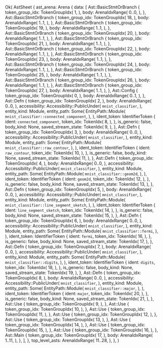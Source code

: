 Ok(
    AstSheet {
        ast_arena: Arena {
            data: [
                Ast::BasicStmtOrBranch {
                    token_group_idx: TokenGroupIdx(
                        1,
                    ),
                    body: ArenaIdxRange(
                        0..0,
                    ),
                },
                Ast::BasicStmtOrBranch {
                    token_group_idx: TokenGroupIdx(
                        18,
                    ),
                    body: ArenaIdxRange(
                        1..1,
                    ),
                },
                Ast::BasicStmtOrBranch {
                    token_group_idx: TokenGroupIdx(
                        19,
                    ),
                    body: ArenaIdxRange(
                        1..1,
                    ),
                },
                Ast::BasicStmtOrBranch {
                    token_group_idx: TokenGroupIdx(
                        20,
                    ),
                    body: ArenaIdxRange(
                        1..1,
                    ),
                },
                Ast::BasicStmtOrBranch {
                    token_group_idx: TokenGroupIdx(
                        21,
                    ),
                    body: ArenaIdxRange(
                        1..1,
                    ),
                },
                Ast::BasicStmtOrBranch {
                    token_group_idx: TokenGroupIdx(
                        22,
                    ),
                    body: ArenaIdxRange(
                        1..1,
                    ),
                },
                Ast::BasicStmtOrBranch {
                    token_group_idx: TokenGroupIdx(
                        23,
                    ),
                    body: ArenaIdxRange(
                        1..1,
                    ),
                },
                Ast::BasicStmtOrBranch {
                    token_group_idx: TokenGroupIdx(
                        24,
                    ),
                    body: ArenaIdxRange(
                        1..1,
                    ),
                },
                Ast::BasicStmtOrBranch {
                    token_group_idx: TokenGroupIdx(
                        25,
                    ),
                    body: ArenaIdxRange(
                        1..1,
                    ),
                },
                Ast::BasicStmtOrBranch {
                    token_group_idx: TokenGroupIdx(
                        26,
                    ),
                    body: ArenaIdxRange(
                        1..1,
                    ),
                },
                Ast::BasicStmtOrBranch {
                    token_group_idx: TokenGroupIdx(
                        27,
                    ),
                    body: ArenaIdxRange(
                        1..1,
                    ),
                },
                Ast::Config {
                    token_group_idx: TokenGroupIdx(
                        0,
                    ),
                    body: ArenaIdxRange(
                        0..1,
                    ),
                },
                Ast::Defn {
                    token_group_idx: TokenGroupIdx(
                        2,
                    ),
                    body: ArenaIdxRange(
                        0..0,
                    ),
                    accessibility: Accessibility::PublicUnder(
                        `mnist_classifier`,
                    ),
                    entity_kind: Module,
                    entity_path: Some(
                        EntityPath::Module(
                            `mnist_classifier::connected_component`,
                        ),
                    ),
                    ident_token: IdentifierToken {
                        ident: `connected_component`,
                        token_idx: TokenIdx(
                            8,
                        ),
                    },
                    is_generic: false,
                    body_kind: None,
                    saved_stream_state: TokenIdx(
                        9,
                    ),
                },
                Ast::Defn {
                    token_group_idx: TokenGroupIdx(
                        3,
                    ),
                    body: ArenaIdxRange(
                        0..0,
                    ),
                    accessibility: Accessibility::PublicUnder(
                        `mnist_classifier`,
                    ),
                    entity_kind: Module,
                    entity_path: Some(
                        EntityPath::Module(
                            `mnist_classifier::raw_contour`,
                        ),
                    ),
                    ident_token: IdentifierToken {
                        ident: `raw_contour`,
                        token_idx: TokenIdx(
                            10,
                        ),
                    },
                    is_generic: false,
                    body_kind: None,
                    saved_stream_state: TokenIdx(
                        11,
                    ),
                },
                Ast::Defn {
                    token_group_idx: TokenGroupIdx(
                        4,
                    ),
                    body: ArenaIdxRange(
                        0..0,
                    ),
                    accessibility: Accessibility::PublicUnder(
                        `mnist_classifier`,
                    ),
                    entity_kind: Module,
                    entity_path: Some(
                        EntityPath::Module(
                            `mnist_classifier::geom2d`,
                        ),
                    ),
                    ident_token: IdentifierToken {
                        ident: `geom2d`,
                        token_idx: TokenIdx(
                            12,
                        ),
                    },
                    is_generic: false,
                    body_kind: None,
                    saved_stream_state: TokenIdx(
                        13,
                    ),
                },
                Ast::Defn {
                    token_group_idx: TokenGroupIdx(
                        5,
                    ),
                    body: ArenaIdxRange(
                        0..0,
                    ),
                    accessibility: Accessibility::PublicUnder(
                        `mnist_classifier`,
                    ),
                    entity_kind: Module,
                    entity_path: Some(
                        EntityPath::Module(
                            `mnist_classifier::line_segment_sketch`,
                        ),
                    ),
                    ident_token: IdentifierToken {
                        ident: `line_segment_sketch`,
                        token_idx: TokenIdx(
                            14,
                        ),
                    },
                    is_generic: false,
                    body_kind: None,
                    saved_stream_state: TokenIdx(
                        15,
                    ),
                },
                Ast::Defn {
                    token_group_idx: TokenGroupIdx(
                        6,
                    ),
                    body: ArenaIdxRange(
                        0..0,
                    ),
                    accessibility: Accessibility::PublicUnder(
                        `mnist_classifier`,
                    ),
                    entity_kind: Module,
                    entity_path: Some(
                        EntityPath::Module(
                            `mnist_classifier::fermi`,
                        ),
                    ),
                    ident_token: IdentifierToken {
                        ident: `fermi`,
                        token_idx: TokenIdx(
                            16,
                        ),
                    },
                    is_generic: false,
                    body_kind: None,
                    saved_stream_state: TokenIdx(
                        17,
                    ),
                },
                Ast::Defn {
                    token_group_idx: TokenGroupIdx(
                        7,
                    ),
                    body: ArenaIdxRange(
                        0..0,
                    ),
                    accessibility: Accessibility::PublicUnder(
                        `mnist_classifier`,
                    ),
                    entity_kind: Module,
                    entity_path: Some(
                        EntityPath::Module(
                            `mnist_classifier::digits`,
                        ),
                    ),
                    ident_token: IdentifierToken {
                        ident: `digits`,
                        token_idx: TokenIdx(
                            18,
                        ),
                    },
                    is_generic: false,
                    body_kind: None,
                    saved_stream_state: TokenIdx(
                        19,
                    ),
                },
                Ast::Defn {
                    token_group_idx: TokenGroupIdx(
                        8,
                    ),
                    body: ArenaIdxRange(
                        0..0,
                    ),
                    accessibility: Accessibility::PublicUnder(
                        `mnist_classifier`,
                    ),
                    entity_kind: Module,
                    entity_path: Some(
                        EntityPath::Module(
                            `mnist_classifier::major`,
                        ),
                    ),
                    ident_token: IdentifierToken {
                        ident: `major`,
                        token_idx: TokenIdx(
                            20,
                        ),
                    },
                    is_generic: false,
                    body_kind: None,
                    saved_stream_state: TokenIdx(
                        21,
                    ),
                },
                Ast::Use {
                    token_group_idx: TokenGroupIdx(
                        9,
                    ),
                },
                Ast::Use {
                    token_group_idx: TokenGroupIdx(
                        10,
                    ),
                },
                Ast::Use {
                    token_group_idx: TokenGroupIdx(
                        11,
                    ),
                },
                Ast::Use {
                    token_group_idx: TokenGroupIdx(
                        12,
                    ),
                },
                Ast::Use {
                    token_group_idx: TokenGroupIdx(
                        13,
                    ),
                },
                Ast::Use {
                    token_group_idx: TokenGroupIdx(
                        14,
                    ),
                },
                Ast::Use {
                    token_group_idx: TokenGroupIdx(
                        15,
                    ),
                },
                Ast::Use {
                    token_group_idx: TokenGroupIdx(
                        16,
                    ),
                },
                Ast::Main {
                    token_group_idx: TokenGroupIdx(
                        17,
                    ),
                    body: ArenaIdxRange(
                        1..11,
                    ),
                },
            ],
        },
        top_level_asts: ArenaIdxRange(
            11..28,
        ),
    },
)